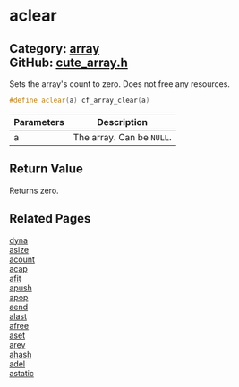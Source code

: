 [//]: # (This file is automatically generated by Cute Framework's docs parser.)
[//]: # (Do not edit this file by hand!)
[//]: # (See: https://github.com/RandyGaul/cute_framework/blob/master/samples/docs_parser.cpp)
[](../header.md ':include')

# aclear

Category: [array](/api_reference?id=array)  
GitHub: [cute_array.h](https://github.com/RandyGaul/cute_framework/blob/master/include/cute_array.h)  
---

Sets the array's count to zero. Does not free any resources.

```cpp
#define aclear(a) cf_array_clear(a)
```

Parameters | Description
--- | ---
a | The array. Can be `NULL`.

## Return Value

Returns zero.

## Related Pages

[dyna](/array/dyna.md)  
[asize](/array/asize.md)  
[acount](/array/acount.md)  
[acap](/array/acap.md)  
[afit](/array/afit.md)  
[apush](/array/apush.md)  
[apop](/array/apop.md)  
[aend](/array/aend.md)  
[alast](/array/alast.md)  
[afree](/array/afree.md)  
[aset](/array/aset.md)  
[arev](/array/arev.md)  
[ahash](/array/ahash.md)  
[adel](/array/adel.md)  
[astatic](/array/astatic.md)  
